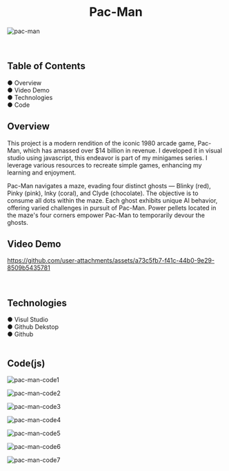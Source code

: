 <h1 align="center">Pac-Man</h1>

 ![pac-man](https://github.com/user-attachments/assets/b1fb5269-e9bc-4772-97b1-bddb4aacb1ca)

<br/>

<h2>Table of Contents</h2>
● Overview<br/>
● Video Demo<br/>
● Technologies<br/>
● Code<br/>

<h2>Overview</h2>
This project is a modern rendition of the iconic 1980 arcade game, Pac-Man, which has amassed over $14 billion in revenue. I developed it in visual studio using javascript, this endeavor is part of my minigames series. I leverage various resources to recreate simple games, enhancing my learning and enjoyment.

Pac-Man navigates a maze, evading four distinct ghosts — Blinky (red), Pinky (pink), Inky (coral), and Clyde (chocolate). The objective is to consume all dots within the maze. Each ghost exhibits unique AI behavior, offering varied challenges in pursuit of Pac-Man. Power pellets located in the maze's four corners empower Pac-Man to temporarily devour the ghosts.
<br/>
<h2>Video Demo</h2>


https://github.com/user-attachments/assets/a73c5fb7-f41c-44b0-9e29-8509b5435781




<br/>
<h2>Technologies</h2>
 ● Visul Studio<br/>
 ● Github Dekstop<br/>
 ● Github<br/>
 <br/>
<h2>Code(js)</h2>

![pac-man-code1](https://github.com/user-attachments/assets/8e7f30f1-e5aa-4573-82a6-d1a0a0fe6a99)

![pac-man-code2](https://github.com/user-attachments/assets/99dbac25-d32b-4eda-9ca2-8f84bb9b795e)

![pac-man-code3](https://github.com/user-attachments/assets/d58b3e96-123f-4f0c-bab6-096f3d8e6717)

![pac-man-code4](https://github.com/user-attachments/assets/ebe932e6-c983-4533-a39d-e2d883c753a5)

![pac-man-code5](https://github.com/user-attachments/assets/30ee3ca2-8de0-4734-925b-fdb10a4afa8f)

![pac-man-code6](https://github.com/user-attachments/assets/473e7649-77e4-4684-9410-eee946dd5e82)

![pac-man-code7](https://github.com/user-attachments/assets/3ec78473-fee7-4633-90da-a131851b43ef)

